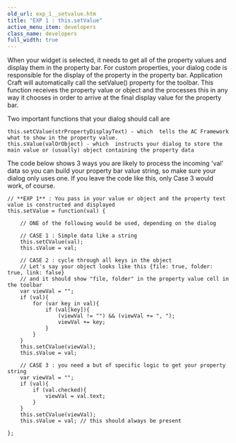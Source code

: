 ```yaml
---
old_url: exp_1__setvalue.htm
title: "EXP 1 : this.setValue"
active_menu_item: developers
class_name: developers
full_width: true
---
```



When your widget is selected, it needs to get all of the property values and display them in the property bar. For custom properties, your dialog code is responsible for the display of the property in the property bar. Application Craft will automatically call the setValue() property for the toolbar. This function receives the property value or object and the processes this in any way it chooses in order to arrive at the final display value for the property bar.

Two important functions that your dialog should call are

    this.setCValue(strPropertyDisplayText) - which  tells the AC Framework what to show in the property value.
    this.sValue(valOrObject) - which  instructs your dialog to store the main value or (usually) object containing the property data
    
The code below shows 3 ways you are likely to process the incoming 'val' data so you can build your property bar value string, so make sure your dialog only uses one. If you leave the code like this, only Case 3 would work, of course.

    // **EXP 1** : You pass in your value or object and the property text value is constructed and displayed
    this.setValue = function(val) {
     
        // ONE of the following would be used, depending on the dialog
     
        // CASE 1 : Simple data like a string
        this.setCValue(val); 
        this.sValue = val;
     
        // CASE 2 : cycle through all keys in the object
        // Let's say your object looks like this {file: true, folder: true, link: false}
        // and it should show "file, folder" in the property value cell in the toolbar
        var viewVal = "";
        if (val){
            for (var key in val){
                if (val[key]){                        
                    (viewVal != "") && (viewVal += ", ");                        
                    viewVal += key;
                }
            }
        }
        this.setCValue(viewVal);
        this.sValue = val;
     
        // CASE 3 : you need a but of specific logic to get your property string
        var viewVal = "";
        if (val){
            if (val.checked){
                viewVal = val.text;
            }
        }
        this.setCValue(viewVal);
        this.sValue = val; // this should always be present
     
    };
     
   







